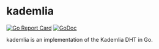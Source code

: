 # kademlia

[![Go Report Card](https://goreportcard.com/badge/jzelinskie/kademlia "Go Report Card")](https://goreportcard.com/report/jzelinskie/kademlia)
[![GoDoc](https://godoc.org/github.com/jzelinskie/kademlia?status.svg "GoDoc")](https://godoc.org/github.com/jzelinskie/kademlia)

kademlia is an implementation of the Kademlia DHT in Go.
